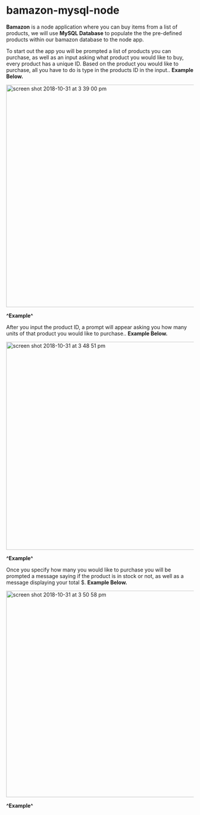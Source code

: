 # bamazon-mysql-node


**Bamazon** is a node application where you can buy items
from a list of products, we will use **MySQL Database** to populate 
the the pre-defined products within our bamazon database to the node app.


To start out the app you will be prompted a list
of products you can purchase, as well as an input asking 
what product you would like to buy, every product has a unique ID. 
Based on the product you would like to purchase, all you have to do
is type in the products ID in the input.. **Example Below.**

<img width="598" alt="screen shot 2018-10-31 at 3 39 00 pm" src="https://user-images.githubusercontent.com/40408849/47817232-29d1a880-dd23-11e8-8107-f021ddc31899.png">


**^Example^**


After you input the product ID, a prompt will
appear asking you how many units of that product
you would like to purchase.. **Example Below.**


<img width="559" alt="screen shot 2018-10-31 at 3 48 51 pm" src="https://user-images.githubusercontent.com/40408849/47817768-85e8fc80-dd24-11e8-9f69-074b2acf0ab9.png">



**^Example^**


Once you specify how many you would like to purchase you will be 
prompted a message saying if the product is in stock or not, 
 as well as a message displaying your total $. **Example Below.**
 
 <img width="555" alt="screen shot 2018-10-31 at 3 50 58 pm" src="https://user-images.githubusercontent.com/40408849/47818501-15db7600-dd26-11e8-8b0b-f93a73e3423f.png">
 
**^Example^**
